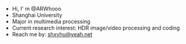 - Hi, I' m @ARWhooo
- Shanghai University
- Major in multimedia processing
- Current research interest: HDR image/video processing and coding
- Reach me by: shxyhu@yeah.net

<!---
ARWhooo/ARWhooo is a ✨ special ✨ repository because its `README.md` (this file) appears on your GitHub profile.
You can click the Preview link to take a look at your changes.
--->
